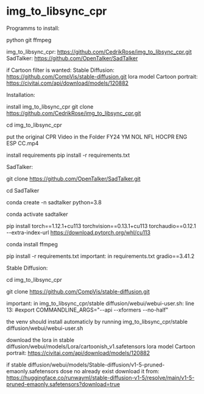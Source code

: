# img_to_libsync_cpr

Programms to install:

python
git
ffmpeg

img_to_libsync_cpr: https://github.com/CedrikRose/img_to_libsync_cpr.git
SadTalker: https://github.com/OpenTalker/SadTalker

if Cartoon filter is wanted:
Stable Diffusion: https://github.com/CompVis/stable-diffusion.git
lora model Cartoon portrait: https://civitai.com/api/download/models/120882


Installation:

install img_to_libsync_cpr
git clone https://github.com/CedrikRose/img_to_libsync_cpr.git

cd img_to_libsync_cpr

put the original CPR Video in the Folder
FY24 YM NOL NFL HOCPR ENG ESP CC.mp4

install requirements
pip install -r requirements.txt


SadTalker:

git clone https://github.com/OpenTalker/SadTalker.git

cd SadTalker 

conda create -n sadtalker python=3.8

conda activate sadtalker

pip install torch==1.12.1+cu113 torchvision==0.13.1+cu113 torchaudio==0.12.1 --extra-index-url https://download.pytorch.org/whl/cu113

conda install ffmpeg

pip install -r requirements.txt
important: in requirements.txt gradio==3.41.2


Stable Diffusion:

cd img_to_libsync_cpr

git clone https://github.com/CompVis/stable-diffusion.git

important: in img_to_libsync_cpr/stable diffusion/webui/webui-user.sh: line 13: #export COMMANDLINE_ARGS="--api --xformers --no-half"

the venv should install automaticly by running
img_to_libsync_cpr/stable diffusion/webui/webui-user.sh

download the lora in stable diffusion/webui/models/Lora/cartoonish_v1.safetensors
lora model Cartoon portrait: https://civitai.com/api/download/models/120882

if stable diffusion/webui/models/Stable-diffusion/v1-5-pruned-emaonly.safetensors dose no already exist download it from:
https://huggingface.co/runwayml/stable-diffusion-v1-5/resolve/main/v1-5-pruned-emaonly.safetensors?download=true

